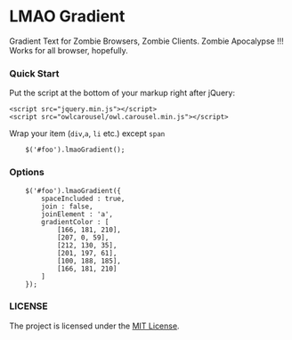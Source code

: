 # LMAO Gradient

Gradient Text for Zombie Browsers, Zombie Clients. Zombie Apocalypse !!!
Works for all browser, hopefully.

### Quick Start
Put the script at the bottom of your markup right after jQuery:

```
<script src="jquery.min.js"></script>
<script src="owlcarousel/owl.carousel.min.js"></script>
```
Wrap your item (```div```,```a```, ```li``` etc.) except ```span```  

```
    $('#foo').lmaoGradient();
```

### Options
```
    $('#foo').lmaoGradient({
        spaceIncluded : true,
        join : false,
        joinElement : 'a',
        gradientColor : [
            [166, 181, 210],
            [207, 0, 59],
            [212, 130, 35],
            [201, 197, 61],
            [100, 188, 185],
            [166, 181, 210]
        ]
    });
```

### LICENSE

The project is licensed under the [MIT License](LICENSE).